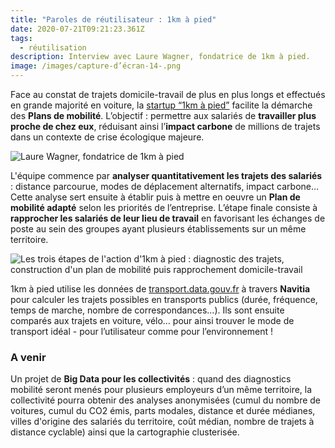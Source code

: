 ```yaml
---
title: "Paroles de réutilisateur : 1km à pied"
date: 2020-07-21T09:21:23.361Z
tags:
  - réutilisation
description: Interview avec Laure Wagner, fondatrice de 1km à pied.
image: /images/capture-d’écran-14-.png
---
```

<!--StartFragment-->

Face au constat de trajets domicile-travail de plus en plus longs et effectués en grande majorité en voiture, la [startup “1km à pied”](https://www.1kmapied.com/) facilite la démarche des **Plans de mobilité**. L’objectif : permettre aux salariés de **travailler plus proche de chez eux**, réduisant ainsi l’**impact carbone** de millions de trajets dans un contexte de crise écologique majeure.

![Laure Wagner, fondatrice de 1km à pied](/images/stand-1km-a-pied.jpg "Laure Wagner, fondatrice de 1km à pied")

L'équipe commence par **analyser quantitativement les trajets des salariés** : distance parcourue, modes de déplacement alternatifs, impact carbone… Cette analyse sert ensuite à établir puis à mettre en oeuvre un **Plan de mobilité adapté** selon les priorités de l’entreprise. L’étape finale consiste à **rapprocher les salariés de leur lieu de travail** en favorisant les échanges de poste au sein des groupes ayant plusieurs établissements sur un même territoire.

![Les trois étapes de l'action d'1km à pied : diagnostic des trajets, construction d'un plan de mobilité puis rapprochement domicile-travail](/images/3-etapes-1km-a-pied.png "Les trois étapes d'action de la startup ")

1km à pied utilise les données de [transport.data.gouv.fr](https://transport.data.gouv.fr/) à travers **Navitia** pour calculer les trajets possibles en transports publics (durée, fréquence, temps de marche, nombre de correspondances…). Ils sont ensuite comparés aux trajets en voiture, vélo… pour ainsi trouver le mode de transport idéal - pour l’utilisateur comme pour l’environnement ! 

### A venir

<!--StartFragment-->

Un projet de **Big Data pour les collectivités** : quand des diagnostics mobilité seront menés pour plusieurs employeurs d’un même territoire, la collectivité pourra obtenir des analyses anonymisées (cumul du nombre de voitures, cumul du CO2 émis, parts modales, distance et durée médianes, villes d'origine des salariés du territoire, coût médian, nombre de trajets à distance cyclable) ainsi que la cartographie clusterisée.

<!--EndFragment-->

<!--EndFragment-->